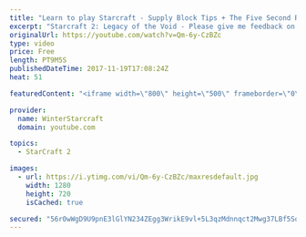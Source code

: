 ```yaml
---
title: "Learn to play Starcraft - Supply Block Tips + The Five Second Rule (Basic Guide & Tutorial)"
excerpt: "Starcraft 2: Legacy of the Void - Please give me feedback on this general video style/commentary, hopefully it helps you guys out!  Can very easily make more on different concepts if it is the right direction!  Sc2ReplayStats - http://www.sc2replaystats.com"
originalUrl: https://youtube.com/watch?v=Qm-6y-CzBZc
type: video
price: Free
length: PT9M5S
publishedDateTime: 2017-11-19T17:08:24Z
heat: 51

featuredContent: "<iframe width=\"800\" height=\"500\" frameborder=\"0\" src=\"https://www.youtube.com/embed/Qm-6y-CzBZc\" allow=\"accelerometer; autoplay; encrypted-media; gyroscope; picture-in-picture\" allowfullscreen></iframe>"

provider:
  name: WinterStarcraft
  domain: youtube.com

topics:
  - StarCraft 2

images:
  - url: https://i.ytimg.com/vi/Qm-6y-CzBZc/maxresdefault.jpg
    width: 1280
    height: 720
    isCached: true

secured: "56r0wWgD9U9pnE3lGlYN234ZEgg3WrikE9vl+5L3qzMdnnqct2Mwg37LBf5SqEaVGFfSwRE0nBuhlZpiMMo6GHgdx2P+RA4zjuQfUYg0NrNY5rdMhKV8lEQcv2apGkRFenO3tVU2iexMX/yitrBkqjEweG+9eXdah8yxIQPXMDbabhJEqGX8iwQKqlwdm7Fjq2PSRUaK+bZxKj0uswQHda9KWJjSWw41vkmiauDhELzJcaQupRaZOYYqtfX1gOwdgbrA21LA9G8sPjmm3bEEMjAZpL8l0TeIE1st4n4LQdiOMqOwj3HaWcJn9RknLqCaYtDJ4Zu2cvWlkufc5RImAbF/iZLzf/xcy6EHUaMiSQhgY1povYuNVFydcboNBJp2jK/WkrLieiOPQ5O4YMZtran7kNvJ/+NaXrBtcGDQvEI=;VkOMSxzimMZuBB14U4haCA=="
---
```



